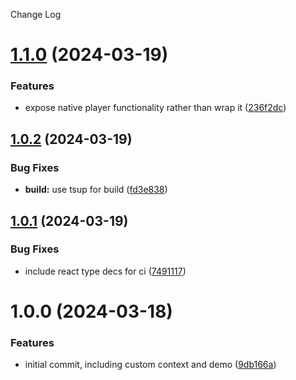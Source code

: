 Change Log

# [1.1.0](https://github.com/deepgram-devs/react-nowplaying/compare/1.0.2...1.1.0) (2024-03-19)


### Features

* expose native player functionality rather than wrap it ([236f2dc](https://github.com/deepgram-devs/react-nowplaying/commit/236f2dca300238ce7ac14e31bdf6e3cff3b21f8d))

## [1.0.2](https://github.com/deepgram-devs/react-nowplaying/compare/1.0.1...1.0.2) (2024-03-19)


### Bug Fixes

* **build:** use tsup for build ([fd3e838](https://github.com/deepgram-devs/react-nowplaying/commit/fd3e8387bebd2074f2c0942b545712d917bf109b))

## [1.0.1](https://github.com/deepgram-devs/react-nowplaying/compare/1.0.0...1.0.1) (2024-03-19)


### Bug Fixes

* include react type decs for ci ([7491117](https://github.com/deepgram-devs/react-nowplaying/commit/74911175f06e6ab57dc535c8a6581f1498e32573))

# 1.0.0 (2024-03-18)


### Features

* initial commit, including custom context and demo ([9db166a](https://github.com/deepgram-devs/react-nowplaying/commit/9db166a35a418f4dbe49fd8734e034f3fa7b6c6a))
